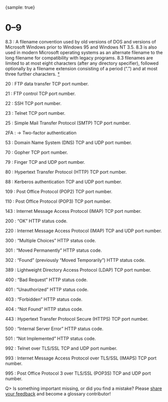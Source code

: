 {sample: true}
# 0–9

8.3
: A filename convention used by old versions of DOS and versions of Microsoft Windows prior to Windows&nbsp;95 and Windows NT&nbsp;3.5. 8.3 is also used in modern Microsoft operating systems as an alternate filename to the long filename for compatibility with legacy programs. 8.3 filenames are limited to at most eight characters (after any directory specifier), followed optionally by a filename extension consisting of a period (“.”) and at most three further characters.&nbsp;[†](#w-83)

20
: FTP data transfer TCP port number.

21
: FTP control TCP port number.

22
: SSH TCP port number.

23
: Telnet TCP port number.

25
: Simple Mail Transfer Protocol (SMTP) TCP port number.

2FA
: → Two-factor authentication

53
: Domain Name System (DNS) TCP and UDP port number.

70
: Gopher TCP port number.

79
: Finger TCP and UDP port number.

80
: Hypertext Transfer Protocol (HTTP) TCP port number.

88
: Kerberos authentication TCP and UDP port number.

109
: Post Office Protocol (POP2) TCP port number.

110
: Post Office Protocol (POP3) TCP port number.

143
: Internet Message Access Protocol (IMAP) TCP port number.

200
: “OK” HTTP status code.

220
: Internet Message Access Protocol (IMAP) TCP and UDP port number.

300
: “Multiple Choices” HTTP status code.

301
: “Moved Permanently” HTTP status code.

302
: “Found” (previously “Moved Temporarily”) HTTP status code.

389
: Lightweight Directory Access Protocol (LDAP) TCP port number.

400
: “Bad Request” HTTP status code.

401
: “Unauthorized” HTTP status code.

403
: “Forbidden” HTTP status code.

404
: “Not Found” HTTP status code.

443
: Hypertext Transfer Protocol Secure (HTTPS) TCP port number.

500
: “Internal Server Error” HTTP status code.

501
: “Not Implemented” HTTP status code.

992
: Telnet over TLS/SSL TCP and UDP port number.

993
: Internet Message Access Protocol over TLS/SSL (IMAPS) TCP port number.

995
: Post Office Protocol 3 over TLS/SSL (POP3S) TCP and UDP port number.

Q> Is something important missing, or did you find a mistake? Please [share your feedback](https://github.com/j9t/web-development-glossary-forum/issues/new) and become a glossary&nbsp;contributor!